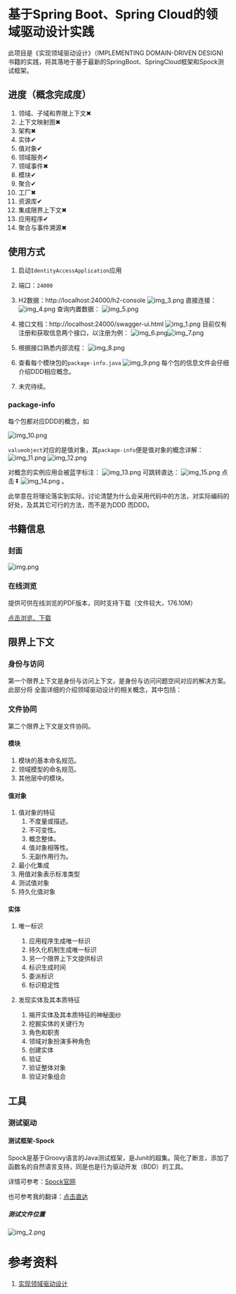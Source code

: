 # 基于Spring Boot、Spring Cloud的领域驱动设计实践

此项目是《实现领域驱动设计》（IMPLEMENTING DOMAIN-DRIVEN DESIGN)
书籍的实践，将其落地于基于最新的SpringBoot、SpringCloud框架和Spock测试框架。

## 进度（概念完成度）

1. 领域、子域和界限上下文✖
2. 上下文映射图✖
3. 架构✖
4. 实体✔
5. 值对象✔
6. 领域服务✔
7. 领域事件✖
8. 模块✔
9. 聚合✔
10. 工厂✖
11. 资源库✔
12. 集成限界上下文✖
13. 应用程序✔
14. 聚合与事件溯源✖

## 使用方式
1. 启动`IdentityAccessApplication`应用
2. 端口：`24000`
3. H2数据：http://localhost:24000/h2-console
![img_3.png](image/img_3.png)
   直接连接：
   ![img_4.png](image/img_4.png)
   查询内置数据：
   ![img_5.png](image/img_5.png)
4. 接口文档：http://localhost:24000/swagger-ui.html
![img_1.png](image/img_1.png)
   目前仅有注册和获取信息两个接口，以注册为例：
   ![img_6.png](image/img_6.png)![img_7.png](image/img_7.png)
   
5. 根据接口熟悉内部流程：
![img_8.png](image/img_8.png)
   
6. 查看每个模块包的`package-info.java`
![img_9.png](image/img_9.png)
   每个包的信息文件会仔细介绍DDD相应概念。
7. 未完待续。

### package-info
每个包都对应DDD的概念，如

![img_10.png](image/img_10.png)

`valueobject`对应的是值对象，其`package-info`便是值对象的概念详解：
![img_11.png](image/img_11.png)
![img_12.png](image/img_12.png)

对概念的实例应用会被蓝字标注：
![img_13.png](image/img_13.png)
可跳转直达：
![img_15.png](image/img_15.png)
点击
⏬
![img_14.png](image/img_14.png)
。

此举意在将理论落实到实际，讨论清楚为什么会采用代码中的方法，对实际编码的
好处，及其其它可行的方法，而不是为DDD 而DDD。
   
## 书籍信息

### 封面

![img.png](image/img.png)

### 在线浏览

提供可供在线浏览的PDF版本，同时支持下载（文件较大，176.10M）

[点击浏览、下载][ddd-implementation]

## 限界上下文

### 身份与访问

第一个限界上下文是身份与访问上下文，是身份与访问问题空间对应的解决方案。此部分将 全面详细的介绍领域驱动设计的相关概念，其中包括：

### 文件协同

第二个限界上下文是文件协同。

#### 模块

1. 模块的基本命名规范。
2. 领域模型的命名规范。
3. 其他层中的模块。

#### 值对象

1. 值对象的特征
    1. 不度量或描述。
    2. 不可变性。
    3. 概念整体。
    4. 值对象相等性。
    5. 无副作用行为。
2. 最小化集成
3. 用值对象表示标准类型
4. 测试值对象
5. 持久化值对象

#### 实体
1. 唯一标识
    1. 应用程序生成唯一标识
    2. 持久化机制生成唯一标识
    3. 另一个限界上下文提供标识
    4. 标识生成时间
    5. 委派标识
    6. 标识稳定性

2. 发现实体及其本质特征
    1. 揭开实体及其本质特征的神秘面纱
    2. 挖掘实体的关键行为
    3. 角色和职责
    4. 领域对象扮演多种角色
    5. 创建实体
    6. 验证
    7. 验证整体对象
    8. 验证对象组合

## 工具

### 测试驱动

#### 测试框架-Spock

Spock是基于Groovy语言的Java测试框架，是Junit的超集。简化了断言，添加了 函数名的自然语言支持，同是也是行为驱动开发（BDD）的工具。

详情可参考：[Spock官网][spock]

也可参考我的翻译：[点击直达][yuque-spock]
##### 测试文件位置
![img_2.png](image/img_2.png)
# 参考资料

1. [实现领域驱动设计][ddd-implementation]

[Spock]: https://spockframework.org/

[yuque-spock]: https://www.yuque.com/lugew/spock

[ddd-implementation]: https://kdocs.cn/l/sbM4tTbSgK6m